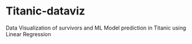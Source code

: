 # Titanic-dataviz
 Data Visualization of survivors and ML Model prediction in Titanic using Linear Regression
